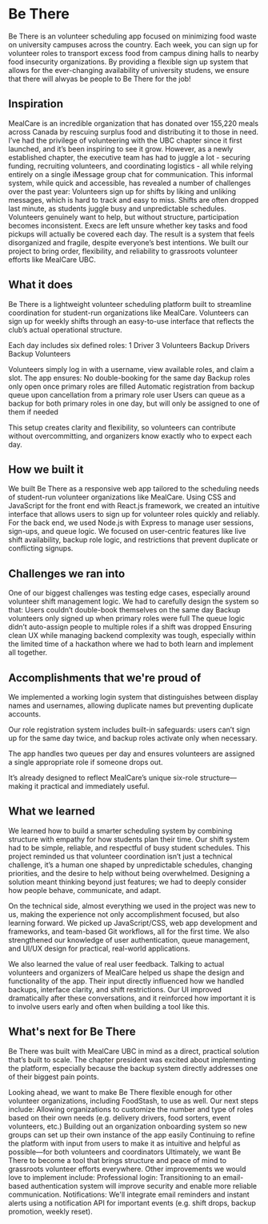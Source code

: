 # Be There
Be There is an volunteer scheduling app focused on minimizing food waste on university campuses across the country. Each week, you can sign up for volunteer roles to transport excess food from campus dining halls to nearby food insecurity organizations. By providing a flexible sign up system that allows for the ever-changing availability of university studens, we ensure that there will alwyas be people to Be There for the job!

## Inspiration
MealCare is an incredible organization that has donated over 155,220 meals across Canada by rescuing surplus food and distributing it to those in need. I’ve had the privilege of volunteering with the UBC chapter since it first launched, and it’s been inspiring to see it grow.
However, as a newly established chapter, the executive team has had to juggle a lot - securing funding, recruiting volunteers, and coordinating logistics - all while relying entirely on a single iMessage group chat for communication.
This informal system, while quick and accessible, has revealed a number of challenges over the past year:
Volunteers sign up for shifts by liking and unliking messages, which is hard to track and easy to miss.
Shifts are often dropped last minute, as students juggle busy and unpredictable schedules.
Volunteers genuinely want to help, but without structure, participation becomes inconsistent.
Execs are left unsure whether key tasks and food pickups will actually be covered each day.
The result is a system that feels disorganized and fragile, despite everyone’s best intentions. We built our project to bring order, flexibility, and reliability to grassroots volunteer efforts like MealCare UBC.

## What it does
Be There is a lightweight volunteer scheduling platform built to streamline coordination for student-run organizations like MealCare. Volunteers can sign up for weekly shifts through an easy-to-use interface that reflects the club’s actual operational structure.

Each day includes six defined roles:
1 Driver
3 Volunteers
Backup Drivers
Backup Volunteers

Volunteers simply log in with a username, view available roles, and claim a slot. The app ensures:
No double-booking for the same day
Backup roles only open once primary roles are filled
Automatic registration from backup queue upon cancellation from a primary role user
Users can queue as a backup for both primary roles in one day, but will only be assigned to one of them if needed


This setup creates clarity and flexibility, so volunteers can contribute without overcommitting, and organizers know exactly who to expect each day.


## How we built it

We built Be There as a responsive web app tailored to the scheduling needs of student-run volunteer organizations like MealCare. Using CSS and JavaScript for the front end with React.js framework, we created an intuitive interface that allows users to sign up for volunteer roles quickly and reliably. For the back end, we used Node.js with Express to manage user sessions, sign-ups, and queue logic. We focused on user-centric features like live shift availability, backup role logic, and restrictions that prevent duplicate or conflicting signups.


## Challenges we ran into

One of our biggest challenges was testing edge cases, especially around volunteer shift management logic. We had to carefully design the system so that:
Users couldn’t double-book themselves on the same day
Backup volunteers only signed up when primary roles were full
The queue logic didn’t auto-assign people to multiple roles if a shift was dropped
Ensuring clean UX while managing backend complexity was tough, especially within the limited time of a hackathon where we had to both learn and implement all together.


## Accomplishments that we're proud of

We implemented a working login system that distinguishes between display names and usernames, allowing duplicate names but preventing duplicate accounts.


Our role registration system includes built-in safeguards: users can’t sign up for the same day twice, and backup roles activate only when necessary.


The app handles two queues per day and ensures volunteers are assigned a single appropriate role if someone drops out.


It’s already designed to reflect MealCare’s unique six-role structure—making it practical and immediately useful.


## What we learned

We learned how to build a smarter scheduling system by combining structure with empathy for how students plan their time. Our shift system had to be simple, reliable, and respectful of busy student schedules. This project reminded us that volunteer coordination isn’t just a technical challenge, it’s a human one shaped by unpredictable schedules, changing priorities, and the desire to help without being overwhelmed. Designing a solution meant thinking beyond just features; we had to deeply consider how people behave, communicate, and adapt.

On the technical side, almost everything we used in the project was new to us, making the experience not only accomplishment focused, but also learning forward. We picked up JavaScript/CSS, web app development and frameworks, and team-based Git workflows, all for the first time. We also strengthened our knowledge of user authentication, queue management, and UI/UX design for practical, real-world applications.

We also learned the value of real user feedback. Talking to actual volunteers and organizers of MealCare helped us shape the design and functionality of the app. Their input directly influenced how we handled backups, interface clarity, and shift restrictions. Our UI improved dramatically after these conversations, and it reinforced how important it is to involve users early and often when building a tool like this.



## What's next for Be There

Be There was built with MealCare UBC in mind as a direct, practical solution that’s built to scale. The chapter president was excited about implementing the platform, especially because the backup system directly addresses one of their biggest pain points.

Looking ahead, we want to make Be There flexible enough for other volunteer organizations, including FoodStash, to use as well. Our next steps include:
Allowing organizations to customize the number and type of roles based on their own needs (e.g. delivery drivers, food sorters, event volunteers, etc.)
Building out an organization onboarding system so new groups can set up their own instance of the app easily
Continuing to refine the platform with input from users to make it as intuitive and helpful as possible—for both volunteers and coordinators
Ultimately, we want Be There to become a tool that brings structure and peace of mind to grassroots volunteer efforts everywhere.
Other improvements we would love to implement include:
Professional login: Transitioning to an email-based authentication system will improve security and enable more reliable communication.
Notifications: We'll integrate email reminders and instant alerts using a notification API for important events (e.g. shift drops, backup promotion, weekly reset).

